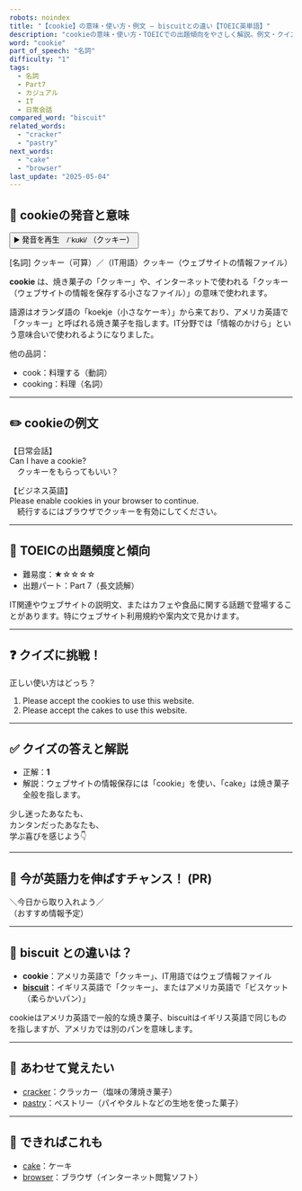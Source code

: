 ```yaml
---
robots: noindex
title: "【cookie】の意味・使い方・例文 ― biscuitとの違い【TOEIC英単語】"
description: "cookieの意味・使い方・TOEICでの出題傾向をやさしく解説。例文・クイズ付きでbiscuitとの違いもわかりやすく学べます。"
word: "cookie"
part_of_speech: "名詞"
difficulty: "1"
tags:
  - 名詞
  - Part7
  - カジュアル
  - IT
  - 日常会話
compared_word: "biscuit"
related_words:
  - "cracker"
  - "pastry"
next_words:
  - "cake"
  - "browser"
last_update: "2025-05-04"
---
```


## 🔰 cookieの発音と意味

<button class="play-audio" onclick="playTTS('cookie')">
  <span class="play-audio-main">
    ▶️ 発音を再生　/ˈkʊki/
  </span>
  <span class="play-audio-sub">
    （クッキー）
  </span>
</button>

[名詞] クッキー（可算）／（IT用語）クッキー（ウェブサイトの情報ファイル）

**cookie** は、焼き菓子の「クッキー」や、インターネットで使われる「クッキー（ウェブサイトの情報を保存する小さなファイル）」の意味で使われます。

語源はオランダ語の「koekje（小さなケーキ）」から来ており、アメリカ英語で「クッキー」と呼ばれる焼き菓子を指します。IT分野では「情報のかけら」という意味合いで使われるようになりました。

他の品詞：  
- cook：料理する（動詞）
- cooking：料理（名詞）

---

## ✏️ cookieの例文

【日常会話】  
Can I have a cookie?  
　クッキーをもらってもいい？

【ビジネス英語】  
Please enable cookies in your browser to continue.  
　続行するにはブラウザでクッキーを有効にしてください。

---

## 🎯 TOEICの出題頻度と傾向

- 難易度：★☆☆☆☆
- 出題パート：Part 7（長文読解）

IT関連やウェブサイトの説明文、またはカフェや食品に関する話題で登場することがあります。特にウェブサイト利用規約や案内文で見かけます。

---

## ❓ クイズに挑戦！

正しい使い方はどっち？

1. Please accept the cookies to use this website.  
2. Please accept the cakes to use this website.

---

## ✅ クイズの答えと解説

- 正解：**1**
- 解説：ウェブサイトの情報保存には「cookie」を使い、「cake」は焼き菓子全般を指します。

少し迷ったあなたも、  
カンタンだったあなたも、  
学ぶ喜びを感じよう👇️

---

## 🚀 今が英語力を伸ばすチャンス！ (PR)

<div class="info-center">
＼今日から取り入れよう／<br>  
（おすすめ情報予定）
</div>

---

## 🤔  biscuit との違いは？

- **cookie**：アメリカ英語で「クッキー」、IT用語ではウェブ情報ファイル
- **[biscuit](/word/biscuit)**：イギリス英語で「クッキー」、またはアメリカ英語で「ビスケット（柔らかいパン）」

cookieはアメリカ英語で一般的な焼き菓子、biscuitはイギリス英語で同じものを指しますが、アメリカでは別のパンを意味します。

---

## 🧩 あわせて覚えたい

- [cracker](/word/cracker)：クラッカー（塩味の薄焼き菓子）
- [pastry](/word/pastry)：ペストリー（パイやタルトなどの生地を使った菓子）

---

## 📖 できればこれも

- [cake](/word/cake)：ケーキ
- [browser](/word/browser)：ブラウザ（インターネット閲覧ソフト）

<!-- cvid: aid32_bid21 -->
